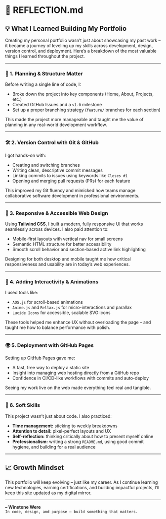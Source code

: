 # 📘 REFLECTION.md

## 💡 What I Learned Building My Portfolio

Creating my personal portfolio wasn’t just about showcasing my past work – it became a journey of leveling up my skills across development, design, version control, and deployment. Here’s a breakdown of the most valuable things I learned throughout the project.

---

### 🧱 1. **Planning & Structure Matter**

Before writing a single line of code, I:
- Broke down the project into key components (Home, About, Projects, etc.)
- Created GitHub Issues and a `v1.0` milestone
- Set up a proper branching strategy (`feature/` branches for each section)

This made the project more manageable and taught me the value of planning in any real-world development workflow.

---

### 🛠️ 2. **Version Control with Git & GitHub**

I got hands-on with:
- Creating and switching branches
- Writing clean, descriptive commit messages
- Linking commits to issues using keywords like `Closes #1`
- Opening and merging pull requests (PRs) for each feature

This improved my Git fluency and mimicked how teams manage collaborative software development in professional environments.

---

### 💅 3. **Responsive & Accessible Web Design**

Using **Tailwind CSS**, I built a modern, fully responsive UI that works seamlessly across devices. I also paid attention to:
- Mobile-first layouts with vertical nav for small screens
- Semantic HTML structure for better accessibility
- Smooth scroll behavior and section-based active link highlighting

Designing for both desktop and mobile taught me how critical responsiveness and usability are in today’s web experiences.

---

### 🎨 4. **Adding Interactivity & Animations**

I used tools like:
- `AOS.js` for scroll-based animations
- `Anime.js` and `Rellax.js` for micro-interactions and parallax
- `Lucide Icons` for accessible, scalable SVG icons

These tools helped me enhance UX without overloading the page – and taught me how to balance performance with polish.

---

### 🌍 5. **Deployment with GitHub Pages**

Setting up GitHub Pages gave me:
- A fast, free way to deploy a static site
- Insight into managing web hosting directly from a GitHub repo
- Confidence in CI/CD-like workflows with commits and auto-deploy

Seeing my work live on the web made everything feel real and tangible.

---

### 🧠 6. **Soft Skills**

This project wasn’t just about code. I also practiced:
- **Time management:** sticking to weekly breakdowns
- **Attention to detail:** pixel-perfect layouts and UX
- **Self-reflection:** thinking critically about how to present myself online
- **Professionalism:** writing a strong `README.md`, using good commit hygiene, and building for a real audience

---

## 📈 Growth Mindset

This portfolio will keep evolving – just like my career. As I continue learning new technologies, earning certifications, and building impactful projects, I’ll keep this site updated as my digital mirror.

---

**– Winstone Were**  
`In code, design, and purpose – build something that matters.`  

